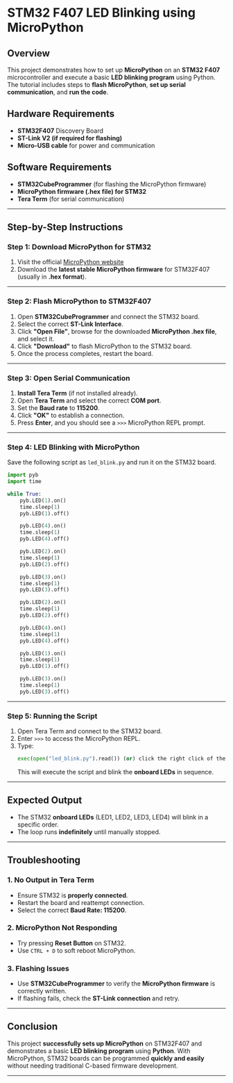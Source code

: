 # **STM32 F407 LED Blinking using MicroPython**  

## **Overview**  
This project demonstrates how to set up **MicroPython** on an **STM32 F407** microcontroller and execute a basic **LED blinking program** using Python. The tutorial includes steps to **flash MicroPython**, **set up serial communication**, and **run the code**.  

## **Hardware Requirements**  
- **STM32F407** Discovery Board  
- **ST-Link V2 (if required for flashing)**  
- **Micro-USB cable** for power and communication  

## **Software Requirements**  
- **STM32CubeProgrammer** (for flashing the MicroPython firmware)  
- **MicroPython firmware (.hex file) for STM32**  
- **Tera Term** (for serial communication)  

---

## **Step-by-Step Instructions**  

### **Step 1: Download MicroPython for STM32**  
1. Visit the official [MicroPython website](https://micropython.org/download/STM32F4DISC/)
2. Download the **latest stable MicroPython firmware** for STM32F407 (usually in **.hex format**).  

---

### **Step 2: Flash MicroPython to STM32F407**  
1. Open **STM32CubeProgrammer** and connect the STM32 board.  
2. Select the correct **ST-Link Interface**.  
3. Click **"Open File"**, browse for the downloaded **MicroPython .hex file**, and select it.  
4. Click **"Download"** to flash MicroPython to the STM32 board.  
5. Once the process completes, restart the board.  

---

### **Step 3: Open Serial Communication**  
1. **Install Tera Term** (if not installed already).  
2. Open **Tera Term** and select the correct **COM port**.  
3. Set the **Baud rate** to **115200**.  
4. Click **"OK"** to establish a connection.  
5. Press **Enter**, and you should see a `>>>` MicroPython REPL prompt.  

---

### **Step 4: LED Blinking with MicroPython**  
Save the following script as `led_blink.py` and run it on the STM32 board.  

```python
import pyb
import time

while True:
    pyb.LED(1).on()   
    time.sleep(1)   
    pyb.LED(1).off()  

    pyb.LED(4).on()  
    time.sleep(1)
    pyb.LED(4).off()

    pyb.LED(2).on()   
    time.sleep(1)
    pyb.LED(2).off()  

    pyb.LED(3).on()  
    time.sleep(1)
    pyb.LED(3).off()  

    pyb.LED(2).on()  
    time.sleep(1)
    pyb.LED(2).off()

    pyb.LED(4).on()   
    time.sleep(1)
    pyb.LED(4).off()  

    pyb.LED(1).on()  
    time.sleep(1)
    pyb.LED(1).off()

    pyb.LED(3).on()   
    time.sleep(1)
    pyb.LED(3).off()
```

---

### **Step 5: Running the Script**  
1. Open Tera Term and connect to the STM32 board.  
2. Enter `>>>` to access the MicroPython REPL.  
3. Type:  
   ```python
   exec(open("led_blink.py").read()) (or) click the right click of the mouse
   ```
   This will execute the script and blink the **onboard LEDs** in sequence.

---

## **Expected Output**  
- The STM32 **onboard LEDs** (LED1, LED2, LED3, LED4) will blink in a specific order.  
- The loop runs **indefinitely** until manually stopped.  

---

## **Troubleshooting**  

### **1. No Output in Tera Term**  
- Ensure STM32 is **properly connected**.  
- Restart the board and reattempt connection.  
- Select the correct **Baud Rate: 115200**.  

### **2. MicroPython Not Responding**  
- Try pressing **Reset Button** on STM32.  
- Use `CTRL + D` to soft reboot MicroPython.  

### **3. Flashing Issues**  
- Use **STM32CubeProgrammer** to verify the **MicroPython firmware** is correctly written.  
- If flashing fails, check the **ST-Link connection** and retry.  

---

## **Conclusion**  
This project **successfully sets up MicroPython** on STM32F407 and demonstrates a basic **LED blinking program** using **Python**. With MicroPython, STM32 boards can be programmed **quickly and easily** without needing traditional C-based firmware development.  

---

